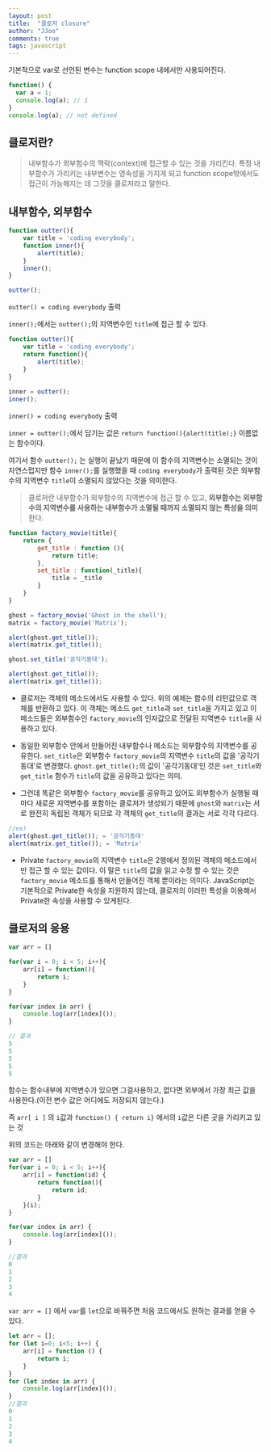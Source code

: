 ```yaml
---
layout: post
title:  "클로저 closure"
author: "JJoo"
comments: true
tags: javascript
---
```


기본적으로 var로 선언된 변수는 function scope 내에서만 사용되어진다.


```javascript
function() {
  var a = 1;
  console.log(a); // 1
}    
console.log(a); // not defined
```


## 클로저란?
> 내부함수가 외부함수의 맥락(context)에 접근할 수 있는 것을 가리킨다.
> 특정 내부함수가 가리키는 내부변수는 영속성을 가지게 되고 function scope밖에서도 접근이 가능해지는 데 그것을 클로저라고 말한다.


## 내부함수, 외부함수 

```javascript
function outter(){
    var title = 'coding everybody';  
    function inner(){        
        alert(title);
    }
    inner();
}

outter();
```

`outter() = coding everybody` 출력 

`inner();`에서는 `outter();`의 지역변수인 `title`에 접근 할 수 있다. 


```javascript
function outter(){
    var title = 'coding everybody';  
    return function(){        
        alert(title);
    }
}
    
inner = outter();
inner();
```

`inner() = coding everybody` 출력

`inner = outter();`에서 담기는 값은 `return function(){alert(title);}` 이름없는 함수이다.

여기서 함수 `outter();` 는 실행이 끝났기 때문에 이 함수의 지역변수는 소멸되는 것이 자연스럽지만 함수 `inner();`를 실행했을 때 `coding everybody`가 출력된 것은 외부함수의 지역변수 `title`이 소멸되지 않았다는 것을 의미한다. 


> 클로저란 내부함수가 외부함수의 지역변수에 접근 할 수 있고, **외부함수는 외부함수의 지역변수를 사용하는 내부함수가 소멸될 때까지 소멸되지 않는 특성을 의미**한다.



```javascript
function factory_movie(title){
    return {
        get_title : function (){
            return title;
        },
        set_title : function(_title){
            title = _title
        }
    }
}

ghost = factory_movie('Ghost in the shell');
matrix = factory_movie('Matrix');

alert(ghost.get_title());
alert(matrix.get_title());

ghost.set_title('공각기동대');

alert(ghost.get_title());
alert(matrix.get_title());
```



- 클로저는 객체의 메소드에서도 사용할 수 있다. 위의 예제는 함수의 리턴값으로 객체를 반환하고 있다. 
    이 객체는 메소드 `get_title`과 `set_title`을 가지고 있고 이 메소드들은 외부함수인 `factory_movie`의 인자값으로 전달된 지역변수 `title`을 사용하고 있다.


- 동일한 외부함수 안에서 만들어진 내부함수나 메소드는 외부함수의 지역변수를 공유한다. 
    `set_title`은 외부함수 `factory_movie`의 지역변수 `title`의 값을 '공각기동대'로 변경했다. 
    `ghost.get_title();`의 값이 '공각기동대'인 것은 `set_title`와 `get_title` 함수가 `title`의 값을 공유하고 있다는 의미.


- 그런데 똑같은 외부함수 `factory_movie`를 공유하고 있어도 외부함수가 실행될 때마다 새로운 지역변수를 포함하는 클로저가 생성되기 때문에 `ghost`와 `matrix`는 서로 완전히 독립된 객체가 되므로 각 객체의 `get_title`의 결과는 서로 각각 다르다. 

    
```javascript
//ex) 
alert(ghost.get_title()); = '공각기동대'
alert(matrix.get_title()); = 'Matrix'
```



- Private
`factory_movie`의 지역변수 `title`은 2행에서 정의된 객체의 메소드에서만 접근 할 수 있는 값이다. 
이 말은 `title`의 값을 읽고 수정 할 수 있는 것은 `factory_movie` 메소드를 통해서 만들어진 객체 뿐이라는 의미다. 
JavaScript는 기본적으로 Private한 속성을 지원하지 않는데, 클로저의 이러한 특성을 이용해서 Private한 속성을 사용할 수 있게된다.


## 클로저의 응용 


```javascript
var arr = []

for(var i = 0; i < 5; i++){
    arr[i] = function(){
        return i;
    }
}

for(var index in arr) {
    console.log(arr[index]());
}

// 결과 
5
5
5
5
5
```


함수는 함수내부에 지역변수가 있으면 그걸사용하고, 없다면 외부에서 가장 최근 값을 사용한다.(이전 변수 값은 어디에도 저장되지 않는다.)

즉 `arr[ i ]` 의 `i`값과 `function() { return i}` 에서의 `i`값은 다른 곳을 가리키고 있는 것

위의 코드는 아래와 같이 변경해야 한다.


```javascript
var arr = []
for(var i = 0; i < 5; i++){
    arr[i] = function(id) {
        return function(){
            return id;
        }
    }(i);
}

for(var index in arr) {
    console.log(arr[index]());
}

//결과
0
1
2
3
4
```

`var arr = []` 에서 `var`를 `let`으로 바꿔주면 처음 코드에서도 원하는 결과를 얻을 수 있다. 



```javascript
let arr = [];
for (let i=0; i<5; i++) {
    arr[i] = function () {
        return i;
    }
}
for (let index in arr) {
    console.log(arr[index]());
}
//결과
0 
1 
2 
3 
4
```
